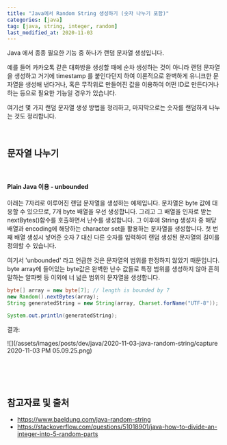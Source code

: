 ```yaml
---
title: "Java에서 Random String 생성하기 (숫자 나누기 포함)"
categories: [java]
tag: [java, string, integer, random]
last_modified_at: 2020-11-03
---
```

Java 에서 종종 필요한 기능 중 하나가 랜덤 문자열 생성입니다.

예를 들어 카카오톡 같은 대화방을 생성할 때에 순차 생성하는 것이 아니라 랜덤 문자열을 생성하고 거기에 timestamp 를 붙인다던지 하여 이론적으로 완벽하게 유니크한 문자열을 생성해 낸다거나, 혹은 무작위로 만들어진 값을 이용하여 어떤 ID로 만든다거나 하는 등으로 필요한 기능일 경우가 있습니다. 

여기선 몇 가지 랜덤 문자열 생성 방법을 정리하고, 마지막으로는 숫자를 랜덤하게 나누는 것도 정리합니다.

<br/>

## 문자열 나누기

<br/>

#### Plain Java 이용 - unbounded

아래는 7자리로 이루어진 랜덤 문자열을 생성하는 예제입니다. 문자열은 byte 값에 대응할 수 있으므로, 7개 byte 배열을 우선 생성합니다. 그리고 그 배열을 인자로 받는 nextBytes()함수를 호출하면서 난수를 생성합니다. 그 이후에 String 생성자 중 해당 배열과 encoding에 해당하는 character set을 활용하는 문자열을 생성합니다. 첫 번째 배열 생성시 넣어준 숫자 7 대신 다른 숫자를 입력하여 랜덤 생성된 문자열의 길이를 정의할 수 있습니다.

여기서 'unbounded' 라고 언급한 것은 문자열의 범위를 한정하지 않았기 때문입니다. byte array에 들어있는 byte값은 완벽한 난수 값들로 특정 범위를 생성하지 않아 흔히 말하는 알파벳 등 이외에 너 넓은 범위의 문자열을 생성합니다.

```java
byte[] array = new byte[7]; // length is bounded by 7
new Random().nextBytes(array);
String generatedString = new String(array, Charset.forName("UTF-8"));

System.out.println(generatedString);
```

결과:

![](/assets/images/posts/dev/java/2020-11-03-java-random-string/capture 2020-11-03 PM 05.09.25.png)


<br/>

#### 



<br/>

## 참고자료 및 출처

- <https://www.baeldung.com/java-random-string>
- <https://stackoverflow.com/questions/51018901/java-how-to-divide-an-integer-into-5-random-parts>